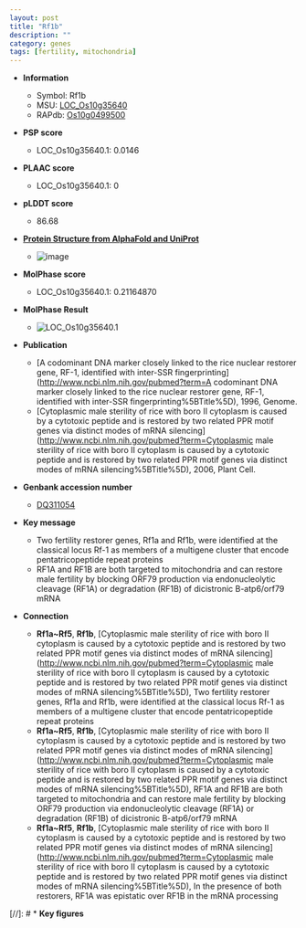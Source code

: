 ```yaml
---
layout: post
title: "Rf1b"
description: ""
category: genes
tags: [fertility, mitochondria]
---
```


* **Information**  
    + Symbol: Rf1b  
    + MSU: [LOC_Os10g35640](http://rice.plantbiology.msu.edu/cgi-bin/ORF_infopage.cgi?orf=LOC_Os10g35640)  
    + RAPdb: [Os10g0499500](http://rapdb.dna.affrc.go.jp/viewer/gbrowse_details/irgsp1?name=Os10g0499500)  

* **PSP score**  
    + LOC_Os10g35640.1: 0.0146 

* **PLAAC score**  
    + LOC_Os10g35640.1: 0 

* **pLDDT score**
    + 86.68

* **[Protein Structure from AlphaFold and UniProt](https://www.uniprot.org/uniprotkb/Q8LNH0/entry#structure)**
    + ![image](https://ricepsp.github.io/images/Q8/AF-Q8LNH0-F1.png)

* **MolPhase score**
    + LOC_Os10g35640.1: 0.21164870

* **MolPhase Result**
    + ![LOC_Os10g35640.1](https://304243504.github.io/Pictures/LOC_Os10g/LOC_Os10g35640.1.png)

* **Publication**  
    + [A codominant DNA marker closely linked to the rice nuclear restorer gene, RF-1, identified with inter-SSR fingerprinting](http://www.ncbi.nlm.nih.gov/pubmed?term=A codominant DNA marker closely linked to the rice nuclear restorer gene, RF-1, identified with inter-SSR fingerprinting%5BTitle%5D), 1996, Genome.
    + [Cytoplasmic male sterility of rice with boro II cytoplasm is caused by a cytotoxic peptide and is restored by two related PPR motif genes via distinct modes of mRNA silencing](http://www.ncbi.nlm.nih.gov/pubmed?term=Cytoplasmic male sterility of rice with boro II cytoplasm is caused by a cytotoxic peptide and is restored by two related PPR motif genes via distinct modes of mRNA silencing%5BTitle%5D), 2006, Plant Cell.

* **Genbank accession number**  
    + [DQ311054](http://www.ncbi.nlm.nih.gov/nuccore/DQ311054)

* **Key message**  
    + Two fertility restorer genes, Rf1a and Rf1b, were identified at the classical locus Rf-1 as members of a multigene cluster that encode pentatricopeptide repeat proteins
    + RF1A and RF1B are both targeted to mitochondria and can restore male fertility by blocking ORF79 production via endonucleolytic cleavage (RF1A) or degradation (RF1B) of dicistronic B-atp6/orf79 mRNA

* **Connection**  
    + __Rf1a~Rf5__, __Rf1b__, [Cytoplasmic male sterility of rice with boro II cytoplasm is caused by a cytotoxic peptide and is restored by two related PPR motif genes via distinct modes of mRNA silencing](http://www.ncbi.nlm.nih.gov/pubmed?term=Cytoplasmic male sterility of rice with boro II cytoplasm is caused by a cytotoxic peptide and is restored by two related PPR motif genes via distinct modes of mRNA silencing%5BTitle%5D), Two fertility restorer genes, Rf1a and Rf1b, were identified at the classical locus Rf-1 as members of a multigene cluster that encode pentatricopeptide repeat proteins
    + __Rf1a~Rf5__, __Rf1b__, [Cytoplasmic male sterility of rice with boro II cytoplasm is caused by a cytotoxic peptide and is restored by two related PPR motif genes via distinct modes of mRNA silencing](http://www.ncbi.nlm.nih.gov/pubmed?term=Cytoplasmic male sterility of rice with boro II cytoplasm is caused by a cytotoxic peptide and is restored by two related PPR motif genes via distinct modes of mRNA silencing%5BTitle%5D), RF1A and RF1B are both targeted to mitochondria and can restore male fertility by blocking ORF79 production via endonucleolytic cleavage (RF1A) or degradation (RF1B) of dicistronic B-atp6/orf79 mRNA
    + __Rf1a~Rf5__, __Rf1b__, [Cytoplasmic male sterility of rice with boro II cytoplasm is caused by a cytotoxic peptide and is restored by two related PPR motif genes via distinct modes of mRNA silencing](http://www.ncbi.nlm.nih.gov/pubmed?term=Cytoplasmic male sterility of rice with boro II cytoplasm is caused by a cytotoxic peptide and is restored by two related PPR motif genes via distinct modes of mRNA silencing%5BTitle%5D), In the presence of both restorers, RF1A was epistatic over RF1B in the mRNA processing

[//]: # * **Key figures**  



